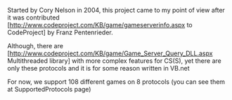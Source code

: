 Started by Cory Nelson in 2004, this project came to my point of view after it was contributed [http://www.codeproject.com/KB/game/gameserverinfo.aspx to CodeProject] by Franz Pentenrieder.

Although, there are [http://www.codeproject.com/KB/game/Game_Server_Query_DLL.aspx Multithreaded library] with more complex features for CS(S), yet there are only these protocols and it is for some reason written in VB.net

For now, we support 108 different games on 8 protocols (you can see them at SupportedProtocols page)
